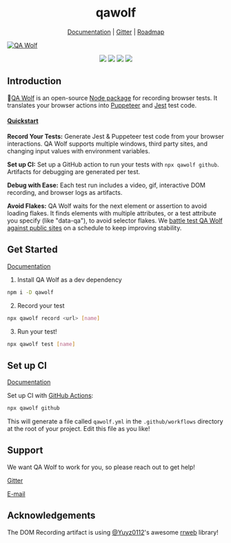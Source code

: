 <h1 align="center">qawolf</h1>

<p align="center">
    <a href="https://docs.qawolf.com">Documentation</a> |
    <a href="https://gitter.im/qawolf/community">Gitter</a> |
    <a href="https://github.com/qawolf/qawolf/projects/4">Roadmap</a>
</p>

<a align="center" href="https://qawolf.com"><img src="https://storage.googleapis.com/docs.qawolf.com/home/record-small.gif" alt="QA Wolf"></a>

<p align="center">
  <a href="https://gitter.im/qawolf/community" alt="Gitter chat"><img src="https://badges.gitter.im/qawolf/gitter.png" /></a>
  <a href="https://github.com/qawolf/qawolf/actions?query=workflow%3A%22npm+test%22"><img src="https://github.com/qawolf/qawolf/workflows/npm%20test/badge.svg" /></a>
  <a href="https://github.com/qawolf/examples" alt="Examples"><img src="https://github.com/qawolf/examples/workflows/qawolf%20examples/badge.svg" /></a>
  <a href="https://github.com/qawolf/examples" alt="Examples"><img src="https://circleci.com/gh/qawolf/examples.svg?style=svg" /></a>
</p>

## Introduction

🐺[QA Wolf](https://www.qawolf.com/) is an open-source [Node package](https://www.npmjs.com/qawolf) for recording browser tests. It translates your browser actions into [Puppeteer](https://pptr.dev/) and [Jest](https://jestjs.io/) test code.

#### [Quickstart](https://www.qawolf.com/docs/your_first_test)

**Record Your Tests:** Generate Jest & Puppeteer test code from your browser interactions. QA Wolf supports multiple windows, third party sites, and changing input values with environment variables.

**Set up CI:** Set up a GitHub action to run your tests with `npx qawolf github`. Artifacts for debugging are generated per test.

**Debug with Ease:** Each test run includes a video, gif, interactive DOM recording, and browser logs as artifacts.

**Avoid Flakes:** QA Wolf waits for the next element or assertion to avoid loading flakes. It finds elements with multiple attributes, or a test attribute you specify (like "data-qa"), to avoid selector flakes. We [battle test QA Wolf against public sites](https://github.com/qawolf/examples) on a schedule to keep improving stability.

## Get Started

[Documentation](https://www.qawolf.com/docs/your_first_test)

1. Install QA Wolf as a dev dependency

```bash
npm i -D qawolf
```

2. Record your test

```bash
npx qawolf record <url> [name]
```

3. Run your test!

```bash
npx qawolf test [name]
```

## Set up CI

[Documentation](https://www.qawolf.com/docs/set_up_ci)

Set up CI with [GitHub Actions](https://github.com/features/actions):

```bash
npx qawolf github
```

This will generate a file called `qawolf.yml` in the `.github/workflows` directory at the root of your project. Edit this file as you like!

## Support

We want QA Wolf to work for you, so please reach out to get help!

[Gitter](https://gitter.im/qawolf/community)

[E-mail](mailto:jon@qawolf.com)

## Acknowledgements

The DOM Recording artifact is using [@Yuyz0112](https://github.com/Yuyz0112)'s awesome [rrweb](https://github.com/rrweb-io/rrweb) library!
